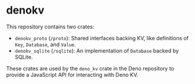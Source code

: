 # denokv

This repository contains two crates:

- `denokv_proto` (`/proto`): Shared interfaces backing KV, like definitions of
  `Key`, `Database`, and `Value`.
- `denokv_sqlite` (`/sqlite`): An implementation of `Database` backed by SQLite.

These crates are used by the `deno_kv` crate in the Deno repository to provide a
JavaScript API for interacting with Deno KV.
